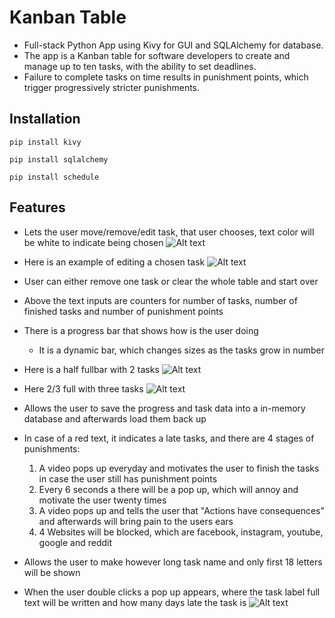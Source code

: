 # Kanban Table

- Full-stack Python App using Kivy for GUI and SQLAlchemy for database.
- The app is a Kanban table for software developers to create and manage up to ten tasks, with the ability to set deadlines. 
- Failure to complete tasks on time results in punishment points, which trigger progressively stricter punishments.

## Installation

````
pip install kivy
````

````
pip install sqlalchemy
````

````
pip install schedule
````

## Features

- Lets the user move/remove/edit task, that user chooses, text color will be white to indicate being chosen
![Alt text](Screenshots/ss1.JPG.png)

- Here is an example of editing a chosen task
![Alt text](Screenshots/ss3.JPG.png)

- User can either remove one task or clear the whole table and start over
- Above the text inputs are counters for number of tasks, number of finished tasks and number of punishment points
- There is a progress bar that shows how is the user doing
    - It is a dynamic bar, which changes sizes as the tasks grow in number
- Here is a half fullbar with 2 tasks 
![Alt text](Screenshots/ss2.JPG.png)

- Here 2/3 full with three tasks
![Alt text](Screenshots/ss4.JPG.png)

- Allows the user to save the progress and task data into a in-memory database and afterwards load them back up
- In case of a red text, it indicates a late tasks, and there are 4 stages of punishments:
    1. A video pops up everyday and motivates the user to finish the tasks in case the user still has punishment points 
    2. Every 6 seconds a there will be a pop up, which will annoy and motivate the user twenty times
    3. A video pops up and tells the user that "Actions have consequences" and afterwards will bring pain to the users ears
    4. 4 Websites will be blocked, which are facebook, instagram, youtube, google and reddit
- Allows the user to make however long task name and only first 18 letters will be shown
- When the user double clicks a pop up appears, where the task label full text will be written and how many days late the task is
![Alt text](Screenshots/ss5.JPG.png)